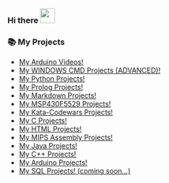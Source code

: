 ### Hi there <img src="https://raw.githubusercontent.com/iampavangandhi/iampavangandhi/master/gifs/Hi.gif" width="30px">


### 📚 My Projects

<!-- BLOG-POST-LIST:START -->

- [My Arduino Videos!](https://www.youtube.com/channel/UCDx0FOsFIXT_cS27CZ3vAuA)
- [My WINDOWS CMD Projects (ADVANCED)!](https://github.com/AlexandrosPanag/My_Windows_CMD_Projects)
- [My Python Projects!](https://github.com/AlexandrosPanag/My_Python_Projects)
- [My Prolog Projects!](https://github.com/AlexandrosPanag/My_Prolog_Projects)
- [My Markdown Projects!](https://github.com/AlexandrosPanag/Markdown_Projects)
- [My MSP430F5529 Projects!](https://github.com/AlexandrosPanag/Ti-launch-pad-with-MSP430-MCU)
- [My Kata-Codewars Projects!](https://github.com/AlexandrosPanag/C-Project-Codewars)
- [My C Projects!](https://github.com/AlexandrosPanag/My-C-Projects)
- [My HTML Projects!](https://github.com/AlexandrosPanag/HTML-Start)
- [My MIPS Assembly Projects!](https://github.com/AlexandrosPanag/My-MIPS-Assembly-Projects)
- [My Java Projects!](https://github.com/AlexandrosPanag/My-Java-Projects)
- [My C++ Projects!](https://github.com/AlexandrosPanag/My_CPlusPlus_Projects)
- [My Arduino Projects!](https://github.com/AlexandrosPanag/My_Arduino_UNO_R3_ATmega328P_Projects)
- [My SQL Projects! (coming soon...)]()
<!-- BLOG-POST-LIST:END -->
